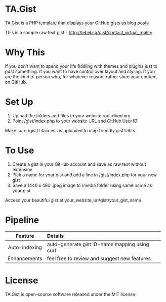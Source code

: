 # TA.Gist
TA.Gist is a PHP template that displays your GitHub gists as blog posts

This is a sample raw text gist - http://tebel.sg/gist/contact_virtual_reality

# Why This
If you don't want to spend your life fiddling with themes and plugins just to post something. If you want to have control over layout and styling. If you are the kind of person who, for whatever reason, rather store your content on GitHub.

# Set Up
1. Upload the folders and files to your website root directory
2. Point /gist/index.php to your website URL and GitHub User ID

Make sure /gist/.htaccess is uploaded to map friendly gist URLs

# To Use
1. Create a gist in your GitHub account and save as raw text without extension
2. Pick a name for your gist and add a line in /gist/index.php for your new gist
3. Save a 1440 x 480 .jpeg image to /media folder using same name as your gist

Access your beautiful gist at your_website_url/gist/your_gist_name

# Pipeline
Feature|Details
:-----:|:------
Auto-indexing|auto-generate gist ID-name mapping using curl
Enhancements|feel free to review and suggest new features

# License
TA.Gist is open-source software released under the MIT license

